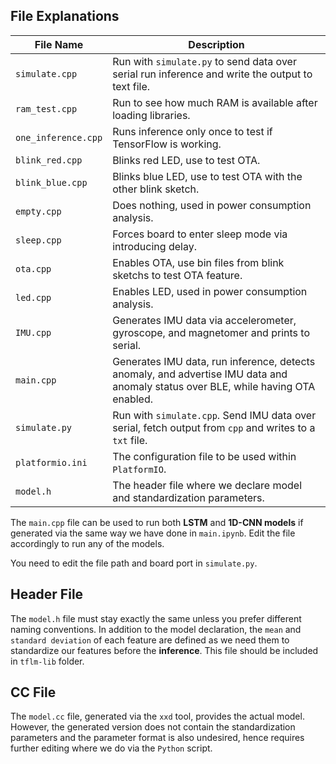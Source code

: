 ## File Explanations

| File Name        | Description                                                                                      |
|------------------|--------------------------------------------------------------------------------------------------|
| `simulate.cpp` | Run with `simulate.py` to send data over serial run inference and write the output to text file.     |
| `ram_test.cpp`      | Run to see how much RAM is available after loading libraries.     |
| `one_inference.cpp`    | Runs inference only once to test if TensorFlow is working.                                 |
| `blink_red.cpp`  | Blinks red LED, use to test OTA.                 |
| `blink_blue.cpp`       | Blinks blue LED, use to test OTA with the other blink sketch.                       |
| `empty.cpp`          | Does nothing, used in power consumption analysis. |
| `sleep.cpp`     | Forces board to enter sleep mode via introducing delay.    |
| `ota.cpp`     | Enables OTA, use bin files from blink sketchs to test OTA feature.    |
| `led.cpp`     | Enables LED, used in power consumption analysis.    |
| `IMU.cpp`     | Generates IMU data via accelerometer, gyroscope, and magnetomer and prints to serial. |
| `main.cpp`     | Generates IMU data, run inference, detects anomaly, and advertise IMU data and anomaly status over BLE, while having OTA enabled.  |
| `simulate.py`     | Run with `simulate.cpp`. Send IMU data over serial, fetch output from `cpp` and writes to a `txt` file.|
| `platformio.ini`     | The configuration file to be used within `PlatformIO`.|
| `model.h`     | The header file where we declare model and standardization parameters.|

The `main.cpp` file can be used to run both **LSTM** and **1D-CNN models** if generated via the same way we have done in `main.ipynb`. Edit the file accordingly to run any of the models.

You need to edit the file path and board port in `simulate.py`.

## Header File

The `model.h` file must stay exactly the same unless you prefer different naming conventions. In addition to the model declaration, the `mean` and `standard deviation` of each feature are defined as we need them to standardize our features before the **inference**. This file should be included in `tflm-lib` folder.

## CC File

The `model.cc` file, generated via the `xxd` tool, provides the actual model. However, the generated version does not contain the standardization parameters and the parameter format is also undesired, hence requires further editing where we do via the `Python` script. 